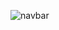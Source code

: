 ![navbar](https://github.com/astechmaster/navbar-hover-bottom-border/assets/159613207/76710cf8-ea92-487c-956f-c3d5bcca8010)
